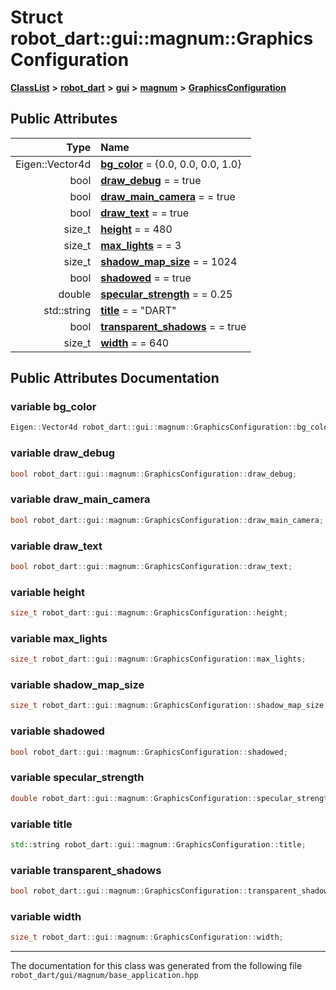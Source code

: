 

# Struct robot\_dart::gui::magnum::GraphicsConfiguration



[**ClassList**](annotated.md) **>** [**robot\_dart**](namespacerobot__dart.md) **>** [**gui**](namespacerobot__dart_1_1gui.md) **>** [**magnum**](namespacerobot__dart_1_1gui_1_1magnum.md) **>** [**GraphicsConfiguration**](structrobot__dart_1_1gui_1_1magnum_1_1GraphicsConfiguration.md)


























## Public Attributes

| Type | Name |
| ---: | :--- |
|  Eigen::Vector4d | [**bg\_color**](#variable-bg_color)   = {0.0, 0.0, 0.0, 1.0}<br> |
|  bool | [**draw\_debug**](#variable-draw_debug)   = = true<br> |
|  bool | [**draw\_main\_camera**](#variable-draw_main_camera)   = = true<br> |
|  bool | [**draw\_text**](#variable-draw_text)   = = true<br> |
|  size\_t | [**height**](#variable-height)   = = 480<br> |
|  size\_t | [**max\_lights**](#variable-max_lights)   = = 3<br> |
|  size\_t | [**shadow\_map\_size**](#variable-shadow_map_size)   = = 1024<br> |
|  bool | [**shadowed**](#variable-shadowed)   = = true<br> |
|  double | [**specular\_strength**](#variable-specular_strength)   = = 0.25<br> |
|  std::string | [**title**](#variable-title)   = = "DART"<br> |
|  bool | [**transparent\_shadows**](#variable-transparent_shadows)   = = true<br> |
|  size\_t | [**width**](#variable-width)   = = 640<br> |












































## Public Attributes Documentation




### variable bg\_color 

```C++
Eigen::Vector4d robot_dart::gui::magnum::GraphicsConfiguration::bg_color;
```






### variable draw\_debug 

```C++
bool robot_dart::gui::magnum::GraphicsConfiguration::draw_debug;
```






### variable draw\_main\_camera 

```C++
bool robot_dart::gui::magnum::GraphicsConfiguration::draw_main_camera;
```






### variable draw\_text 

```C++
bool robot_dart::gui::magnum::GraphicsConfiguration::draw_text;
```






### variable height 

```C++
size_t robot_dart::gui::magnum::GraphicsConfiguration::height;
```






### variable max\_lights 

```C++
size_t robot_dart::gui::magnum::GraphicsConfiguration::max_lights;
```






### variable shadow\_map\_size 

```C++
size_t robot_dart::gui::magnum::GraphicsConfiguration::shadow_map_size;
```






### variable shadowed 

```C++
bool robot_dart::gui::magnum::GraphicsConfiguration::shadowed;
```






### variable specular\_strength 

```C++
double robot_dart::gui::magnum::GraphicsConfiguration::specular_strength;
```






### variable title 

```C++
std::string robot_dart::gui::magnum::GraphicsConfiguration::title;
```






### variable transparent\_shadows 

```C++
bool robot_dart::gui::magnum::GraphicsConfiguration::transparent_shadows;
```






### variable width 

```C++
size_t robot_dart::gui::magnum::GraphicsConfiguration::width;
```




------------------------------
The documentation for this class was generated from the following file `robot_dart/gui/magnum/base_application.hpp`

